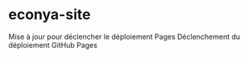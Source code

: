 # econya-site
Mise à jour pour déclencher le déploiement Pages
Déclenchement du déploiement GitHub Pages

